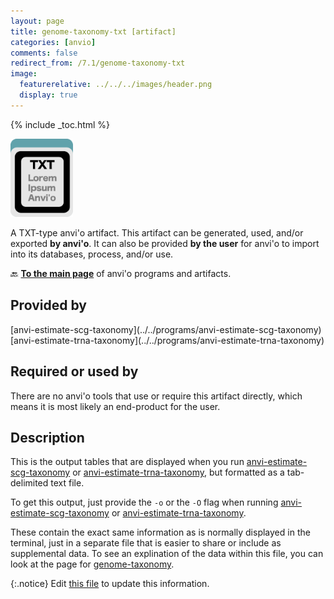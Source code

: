 ```yaml
---
layout: page
title: genome-taxonomy-txt [artifact]
categories: [anvio]
comments: false
redirect_from: /7.1/genome-taxonomy-txt
image:
  featurerelative: ../../../images/header.png
  display: true
---
```



{% include _toc.html %}


<img src="../../images/icons/TXT.png" alt="TXT" style="width:100px; border:none" />

A TXT-type anvi'o artifact. This artifact can be generated, used, and/or exported **by anvi'o**. It can also be provided **by the user** for anvi'o to import into its databases, process, and/or use.

🔙 **[To the main page](../../)** of anvi'o programs and artifacts.

## Provided by


<p style="text-align: left" markdown="1"><span class="artifact-p">[anvi-estimate-scg-taxonomy](../../programs/anvi-estimate-scg-taxonomy)</span> <span class="artifact-p">[anvi-estimate-trna-taxonomy](../../programs/anvi-estimate-trna-taxonomy)</span></p>


## Required or used by


There are no anvi'o tools that use or require this artifact directly, which means it is most likely an end-product for the user.


## Description

This is the output tables that are displayed when you run <span class="artifact-n">[anvi-estimate-scg-taxonomy](/help/7.1/programs/anvi-estimate-scg-taxonomy)</span> or <span class="artifact-n">[anvi-estimate-trna-taxonomy](/help/7.1/programs/anvi-estimate-trna-taxonomy)</span>, but formatted as a tab-delimited text file. 

To get this output, just provide the `-o` or the `-O` flag when running <span class="artifact-n">[anvi-estimate-scg-taxonomy](/help/7.1/programs/anvi-estimate-scg-taxonomy)</span> or <span class="artifact-n">[anvi-estimate-trna-taxonomy](/help/7.1/programs/anvi-estimate-trna-taxonomy)</span>. 

These contain the exact same information as is normally displayed in the terminal, just in a separate file that is easier to share or include as supplemental data. To see an explination of the data within this file, you can look at the page for <span class="artifact-n">[genome-taxonomy](/help/7.1/artifacts/genome-taxonomy)</span>. 


{:.notice}
Edit [this file](https://github.com/merenlab/anvio/tree/master/anvio/docs/artifacts/genome-taxonomy-txt.md) to update this information.

